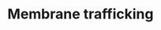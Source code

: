 ---
annotations:
- type: Pathway Ontology
  value: regulatory pathway
authors:
- Mkutmon
- Elisa
- Eweitz
description: 'The secretory membrane system allows a cell to regulate delivery of
  newly synthesized proteins, carbohydrates, and lipids to the cell surface, a necessity
  for growth and homeostasis. The system is made up of distinct organelles, including
  the endoplasmic reticulum (ER), Golgi complex, plasma membrane, and tubulovesicular
  transport intermediates. These organelles mediate intracellular membrane transport
  between themselves and the cell surface. Membrane traffic within this system flows
  along highly organized directional routes. Secretory cargo is synthesized and assembled
  in the ER and then transported to the Golgi complex for further processing and maturation.
  Upon arrival at the trans Golgi network (TGN),  the cargo is sorted and packaged
  into post-Golgi carriers that move through the cytoplasm to fuse with the cell surface.
  This directional membrane flow is balanced by retrieval pathways that bring membrane
  and selected proteins back to the compartment of origin.Original Pathway at Reactome:
  http://www.reactome.org/PathwayBrowser/#DB=gk_current&FOCUS_SPECIES_ID=48887&FOCUS_PATHWAY_ID=199991'
last-edited: 2021-05-21
organisms:
- Bos taurus
redirect_from:
- /index.php/Pathway:WP3212
- /instance/WP3212
schema-jsonld:
- '@context': https://schema.org/
  '@id': https://wikipathways.github.io/pathways/WP3212.html
  '@type': Dataset
  creator:
    '@type': Organization
    name: WikiPathways
  description: 'The secretory membrane system allows a cell to regulate delivery of
    newly synthesized proteins, carbohydrates, and lipids to the cell surface, a necessity
    for growth and homeostasis. The system is made up of distinct organelles, including
    the endoplasmic reticulum (ER), Golgi complex, plasma membrane, and tubulovesicular
    transport intermediates. These organelles mediate intracellular membrane transport
    between themselves and the cell surface. Membrane traffic within this system flows
    along highly organized directional routes. Secretory cargo is synthesized and
    assembled in the ER and then transported to the Golgi complex for further processing
    and maturation. Upon arrival at the trans Golgi network (TGN),  the cargo is sorted
    and packaged into post-Golgi carriers that move through the cytoplasm to fuse
    with the cell surface. This directional membrane flow is balanced by retrieval
    pathways that bring membrane and selected proteins back to the compartment of
    origin.Original Pathway at Reactome: http://www.reactome.org/PathwayBrowser/#DB=gk_current&FOCUS_SPECIES_ID=48887&FOCUS_PATHWAY_ID=199991'
  keywords:
  - Membrane
  - VPS25
  - VPS4B
  - PUM1
  - FTL [cytosol]
  - HSPA8
  - SEC23A
  - GBF1
  - BLOC1S3
  - STAM2
  - trafficking and
  - CHMP5
  - SH3GL2
  - ATP
  - Coatomer:ARFGAP1
  - SAR1B
  - COPG1
  - Coatomer:GAP Lattice
  - ARRB1
  - Vamp2:SNAP23:Syn4
  - docking and fusion
  - SEC13
  - CHMP2B
  - Bound Cargo
  - Complex
  - Sar1b:GTP Complex
  - TSG101
  - BLOC1S6
  - SEC24D
  - FTH1(2-183)
  - DTNBP1
  - GTP [cytosol]
  - '[endosome membrane]'
  - vesicle docking and
  - UBC(1-76) [endocytic
  - CHMP4
  - VPS37A
  - Cargo:AP-1:Beta-arrestin:Clathrin
  - SEC31A
  - Sec24
  - ARCN1
  - SEC24C
  - Gap junction
  - Coatomer
  - Arf1-GTP
  - PI(3,4,5)P3
  - Clathrin light chain
  - '[cytosol]'
  - CHMP2A
  - Coatomer:Arf1-GDP:GAP
  - COPA
  - SEC24A
  - UBC(533-608)
  - CLTC-1 [cytosol]
  - ESCRT-III/Cargo
  - UBC(229-304)
  - complex
  - VTA1
  - VAMP2
  - UBC(609-684)
  - VAMP8
  - Ubiquinated and PIP3
  - COPB2
  - Sec23p:Sec24p
  - STAM
  - RPS27A
  - VPS4A
  - COPZ1
  - BLOC-1 Complex
  - HGS
  - VAMP7 [lysosomal
  - CHMP4C
  - Coatomer:Arf1-GTP:GAP
  - Clathrin Triskelion
  - CNO
  - GDP [cytosol]
  - Vamp8:SNAP23:Syn4
  - GLUT4 to the Plasma
  - DNAJC6
  - Cargo:AP-1:Beta-arrestin:Vamp:Clathrin
  - AP1S3
  - Pi
  - ARFGAP3
  - vesicle interacting
  - Lysosome
  - Translocation of
  - Vps/Vta1
  - Sar1b:GTP:Sec23p:Sec24p
  - UBC(457-532)
  - AP1S1
  - regulation
  - Plasma membrane
  - Coatomer:Arf1-GTP
  - '[lysosomal membrane]'
  - UBB
  - Arf1-GDP
  - AP-1 Complex
  - lattice
  - ESCRT-III
  - BLOC1S1(1-125)
  - ESCRT-I/Cargo
  - ESCRT-I
  - AP1G1
  - Vamp7:SNAP23:Syn4
  - ADP
  - SNAP23
  - Endosmal Membrane
  - Vesicle Destined
  - Ferritin Complex
  - Sar1b:Sec23p:Sec24p:Sec13p:Sec31p
  - VAMP7
  - SNF8
  - GDP
  - GTP
  - Lysosome Cargo
  - ESCRT-II
  - AP1M2
  - SEC24B
  - UBC(77-152)
  - UBA52
  - vesicle membrane]
  - COPE
  - Triskelion:Dynamin:Endophilin
  - Vamp
  - CHMP4A
  - Vesicle Cargo
  - Triskelion:Vamp
  - DNM2
  - HSC70:Auxillin
  - CHMP6
  - PREB
  - VPS37C
  - Lattice
  - Golgi-associated
  - Secretory granule
  - ESCRT-0/Cargo
  - Sar1b:GTP:Sec23p:Sec24p:Sec13p:Sec31p
  - Lysosome Destined
  - VPS28
  - AP1S2
  - ESCRT-II/Cargo
  - VPS36
  - CHMP3
  - UBC(153-228)
  - AP1B1
  - COPB1
  - proteins
  - CHMP4B
  - ARF1
  - UBC(381-456)
  - CLINT1
  - NAPA
  - UBC(305-380)
  - fusion complex
  - TXNDC5
  - AP1M1
  - STX4
  - UBC(1-76) [endosome
  - ESCRT-0
  - CHMP7
  - VPS37D
  - SH3D19
  - CHMP2
  - Sar1b:GDP Complex
  - Cargo
  - VPS37B [endosome
  - membrane]
  - '[endocytic vesicle'
  - Cargo:AP-1:Arf1-GTP:beta-Arrestin-1:Vamp
  license: CC0
  name: Membrane trafficking
seo: CreativeWork
title: Membrane trafficking
wpid: WP3212
---